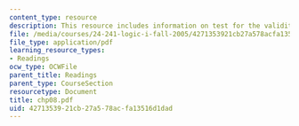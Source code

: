 ```yaml
---
content_type: resource
description: This resource includes information on test for the validity of Search-for-Counterexample.
file: /media/courses/24-241-logic-i-fall-2005/4271353921cb27a578acfa13516d1dad_chp08.pdf
file_type: application/pdf
learning_resource_types:
- Readings
ocw_type: OCWFile
parent_title: Readings
parent_type: CourseSection
resourcetype: Document
title: chp08.pdf
uid: 42713539-21cb-27a5-78ac-fa13516d1dad
---
```

